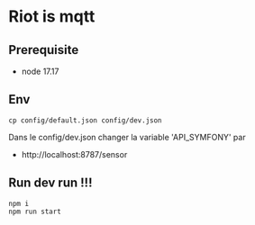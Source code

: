# Riot is mqtt

## Prerequisite
- node 17.17

## Env
`cp config/default.json config/dev.json`

Dans le config/dev.json changer la variable 'API_SYMFONY' par
- http://localhost:8787/sensor

## Run dev run !!!
`npm i` <br>
`npm run start`

